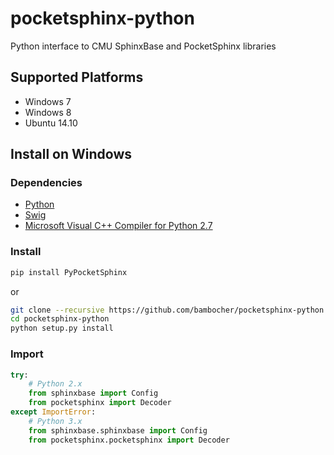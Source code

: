 pocketsphinx-python
===================

Python interface to CMU SphinxBase and PocketSphinx libraries

Supported Platforms
-------------------

- Windows 7
- Windows 8
- Ubuntu 14.10

Install on Windows
------------------

### Dependencies

- [Python](https://www.python.org/downloads/)
- [Swig](http://www.swig.org/download.html)
- [Microsoft Visual C++ Compiler for Python 2.7](http://aka.ms/vcpython27)

### Install

```bash
pip install PyPocketSphinx
```

or

```bash
git clone --recursive https://github.com/bambocher/pocketsphinx-python
cd pocketsphinx-python
python setup.py install
```

### Import

```python
try:
    # Python 2.x
    from sphinxbase import Config
    from pocketsphinx import Decoder
except ImportError:
    # Python 3.x
    from sphinxbase.sphinxbase import Config
    from pocketsphinx.pocketsphinx import Decoder
```
